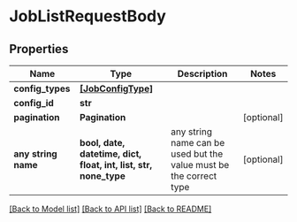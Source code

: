 # JobListRequestBody


## Properties
Name | Type | Description | Notes
------------ | ------------- | ------------- | -------------
**config_types** | [**[JobConfigType]**](JobConfigType.md) |  | 
**config_id** | **str** |  | 
**pagination** | **Pagination** |  | [optional] 
**any string name** | **bool, date, datetime, dict, float, int, list, str, none_type** | any string name can be used but the value must be the correct type | [optional]

[[Back to Model list]](../README.md#documentation-for-models) [[Back to API list]](../README.md#documentation-for-api-endpoints) [[Back to README]](../README.md)


